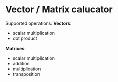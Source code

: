 # Vector / Matrix calucator

Supported operations: 
**Vectors**: 
- scalar multiplication
- dot product

**Matrices**:
- scalar multiplication
- addition
- multiplication
- transposition